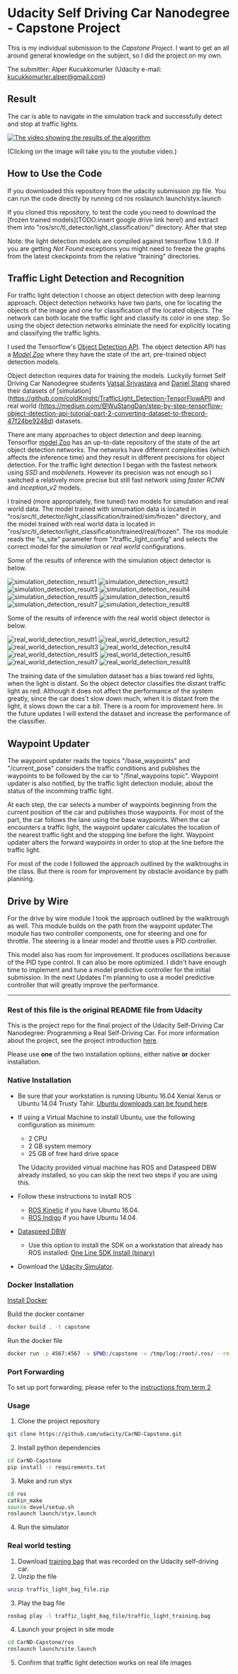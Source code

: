 # Udacity Self Driving Car Nanodegree - Capstone Project

This is my individual submission to the _Capstone Project_. I want to get an all around general knowledge on the subject, so I did the project on my own. 

The submitter: Alper Kucukkomurler (Udacity e-mail: kucukkomurler.alper@gmail.com)

## Result

The car is able to navigate in the simulation track and successfully detect and stop at traffic lights.

[![The video showing the results of the algorithm](https://img.youtube.com/vi/prIGJmnVdkM/0.jpg)](https://youtu.be/prIGJmnVdkM)

(Clicking on the image will take you to the youtube video.)


## How to Use the Code

If you downloaded this repository from the udacity submission zip file. You can run the code directly by running
    cd ros
    roslaunch launch/styx.launch

If you cloned this repository, to test the code you need to download the [frozen trained models](TODO:insert google drive link here!) and extract them into "ros/src/tl_detector/light_classification/" directory. After that step 

Note: the light detection models are compiled against tensorflow 1.9.0. If you are getting _Not Found_ exceptions you might need to freeze the graphs from the latest ckeckpoints from the relative "training" directories.

## Traffic Light Detection and Recognition

For traffic light detection I choose an object detection with deep learning approach. Object detection networks have two parts, one for locating the objects of the image and one for classification of the located objects. The network can both locate the traffic light and classify its color in one step. So using the object detection networks elminiate the need for explicitly locating and classifying the traffic lights.

I used the Tensorflow's [Object Detection API](https://github.com/tensorflow/models/tree/master/research/object_detection). The object detection API has a [_Model Zoo_](https://github.com/tensorflow/models/blob/master/research/object_detection/g3doc/detection_model_zoo.md) where they have the state of the art, pre-trained object detection models.

Object detection requires data for training the models. Luckyily formet Self Driving Car Nanodegree students [Vatsal Srivastava](https://becominghuman.ai/@Vatsal410) and [Daniel Stang](https://medium.com/@WuStangDan) shared their datasets of [simulation] (https://github.com/coldKnight/TrafficLight_Detection-TensorFlowAPI) and real world (https://medium.com/@WuStangDan/step-by-step-tensorflow-object-detection-api-tutorial-part-2-converting-dataset-to-tfrecord-47f24be9248d) datasets.

There are many approaches to object detection and deep learning. Tensorflor [model Zoo](https://github.com/tensorflow/models/blob/master/research/object_detection/g3doc/detection_model_zoo.md) has an up-to-date repository of the state of the art object detection networks. The networks have different complexities (which affects the inference time) and they result in different precisions for object detection. For the traffic light detection I began with the fastest network using _SSD_ and _mobilenets_. However its precision was not enough so I switched a relatively more precise but still fast network using _faster RCNN_ and _inception_v2_ models. 

I trained (more appropriately, fine tuned) two models for simulation and real world data. The model trained with simumation data is located in "ros/src/tl_detector/light_classification/trained/sim/frozen" directory, and the model trained with real world data is located in "ros/src/tl_detector/light_classification/trained/real/frozen". The ros module reads the "is_site" parameter from "/traffic_light_config" and selects the correct model for the _simulation_ or _real world_ configurations. 

Some of the results of inference with the simulation object detector is below.

![simulation_detection_result1](detection_results/sim/1.png)
![simulation_detection_result2](detection_results/sim/2.png)
![simulation_detection_result3](detection_results/sim/3.png)
![simulation_detection_result4](detection_results/sim/4.png)
![simulation_detection_result5](detection_results/sim/5.png)
![simulation_detection_result6](detection_results/sim/6.png)
![simulation_detection_result7](detection_results/sim/7.png)
![simulation_detection_result8](detection_results/sim/8.png)

Some of the results of inference with the real world object detector is below. 

![real_world_detection_result1](detection_results/real/1.png)
![real_world_detection_result2](detection_results/real/2.png)
![real_world_detection_result3](detection_results/real/3.png)
![real_world_detection_result4](detection_results/real/4.png)
![real_world_detection_result5](detection_results/real/5.png)
![real_world_detection_result6](detection_results/real/6.png)
![real_world_detection_result7](detection_results/real/7.png)
![real_world_detection_result8](detection_results/real/8.png)

The training data of the simulation dataset has a bias toward red lights, when the light is distant. So the object detector classifies the distant traffic light as red. Although it does not affect the performance of the system greatly, since the car does't slow down much, when it is distant from the light, it slows down the car a bit. There is a room for improvement here. In the future updates I will extend the dataset and increase the performance of the classifier.

## Waypoint Updater

The waypoint updater reads the topics "/base_waypoints" and "/current_pose" considers the traffic conditions and publishes the waypoints to be followed by the car to "/final_waypoins topic". Waypoint updater is also notified, by the traffic light detection module, about the status of the incomming traffic light.

At each step, the car selects a number of waypoints beginning from the current position of the car and publishes those waypoints. For most of the part, the car follows the lane using the base waypoints. When the car encounters a traffic light, the waypoint updater calculates the location of the nearest traffic light and the stopping line before the light. Waypoint updater alters the forward waypoints in order to stop at the line before the traffic light.

For most of the code I followed the approach outlined by the walktroughs in the class. But there is room for improvement by obstacle avoidance by path planning.

## Drive by Wire

For the drive by wire module I took the approach outlined by the walktrough as well. This module builds on the path from the waypoint updater.The module has two controller components, one for steering and one for throttle. The steering is a linear model and throttle uses a PID controller.

This model also has room for improvement. It produces oscillations because of the PID type control. It can also be more optimized. I didn't have enough time to implement and tune a model predictive controller for the initial submission. In the next Updates I'm planning to use a model predictive controller that will greatly improve the performance.


----
### Rest of this file is the original README file from Udacity

This is the project repo for the final project of the Udacity Self-Driving Car Nanodegree: Programming a Real Self-Driving Car. For more information about the project, see the project introduction [here](https://classroom.udacity.com/nanodegrees/nd013/parts/6047fe34-d93c-4f50-8336-b70ef10cb4b2/modules/e1a23b06-329a-4684-a717-ad476f0d8dff/lessons/462c933d-9f24-42d3-8bdc-a08a5fc866e4/concepts/5ab4b122-83e6-436d-850f-9f4d26627fd9).

Please use **one** of the two installation options, either native **or** docker installation.

### Native Installation

* Be sure that your workstation is running Ubuntu 16.04 Xenial Xerus or Ubuntu 14.04 Trusty Tahir. [Ubuntu downloads can be found here](https://www.ubuntu.com/download/desktop).
* If using a Virtual Machine to install Ubuntu, use the following configuration as minimum:
  * 2 CPU
  * 2 GB system memory
  * 25 GB of free hard drive space

  The Udacity provided virtual machine has ROS and Dataspeed DBW already installed, so you can skip the next two steps if you are using this.

* Follow these instructions to install ROS
  * [ROS Kinetic](http://wiki.ros.org/kinetic/Installation/Ubuntu) if you have Ubuntu 16.04.
  * [ROS Indigo](http://wiki.ros.org/indigo/Installation/Ubuntu) if you have Ubuntu 14.04.
* [Dataspeed DBW](https://bitbucket.org/DataspeedInc/dbw_mkz_ros)
  * Use this option to install the SDK on a workstation that already has ROS installed: [One Line SDK Install (binary)](https://bitbucket.org/DataspeedInc/dbw_mkz_ros/src/81e63fcc335d7b64139d7482017d6a97b405e250/ROS_SETUP.md?fileviewer=file-view-default)
* Download the [Udacity Simulator](https://github.com/udacity/CarND-Capstone/releases).

### Docker Installation
[Install Docker](https://docs.docker.com/engine/installation/)

Build the docker container
```bash
docker build . -t capstone
```

Run the docker file
```bash
docker run -p 4567:4567 -v $PWD:/capstone -v /tmp/log:/root/.ros/ --rm -it capstone
```

### Port Forwarding
To set up port forwarding, please refer to the [instructions from term 2](https://classroom.udacity.com/nanodegrees/nd013/parts/40f38239-66b6-46ec-ae68-03afd8a601c8/modules/0949fca6-b379-42af-a919-ee50aa304e6a/lessons/f758c44c-5e40-4e01-93b5-1a82aa4e044f/concepts/16cf4a78-4fc7-49e1-8621-3450ca938b77)

### Usage

1. Clone the project repository
```bash
git clone https://github.com/udacity/CarND-Capstone.git
```

2. Install python dependencies
```bash
cd CarND-Capstone
pip install -r requirements.txt
```
3. Make and run styx
```bash
cd ros
catkin_make
source devel/setup.sh
roslaunch launch/styx.launch
```
4. Run the simulator

### Real world testing
1. Download [training bag](https://s3-us-west-1.amazonaws.com/udacity-selfdrivingcar/traffic_light_bag_file.zip) that was recorded on the Udacity self-driving car.
2. Unzip the file
```bash
unzip traffic_light_bag_file.zip
```
3. Play the bag file
```bash
rosbag play -l traffic_light_bag_file/traffic_light_training.bag
```
4. Launch your project in site mode
```bash
cd CarND-Capstone/ros
roslaunch launch/site.launch
```
5. Confirm that traffic light detection works on real life images
